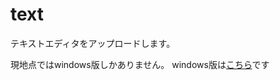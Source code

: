 # text
テキストエディタをアップロードします。

現地点ではwindows版しかありません。
windows版は[こちら](https://github.com/ken7python/text/releases)です

